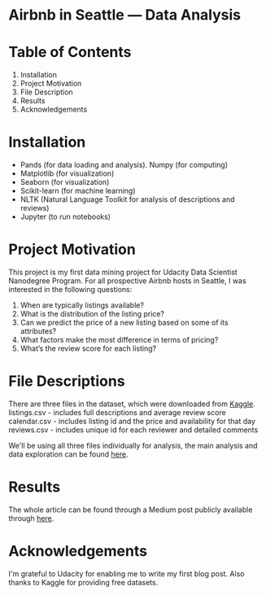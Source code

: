 # Airbnb in Seattle — Data Analysis

# Table of Contents
1. Installation
2. Project Motivation
3. File Description
4. Results
5. Acknowledgements

# Installation
- Pands (for data loading and analysis). Numpy (for computing)<br>
- Matplotlib (for visualization)<br>
- Seaborn (for visualization)<br>
- Scikit-learn (for machine learning)<br>
- NLTK (Natural Language Toolkit for analysis of descriptions and reviews)<br>
- Jupyter (to run notebooks)

# Project Motivation
This project is my first data mining project for Udacity Data Scientist Nanodegree Program.
For all prospective Airbnb hosts in Seattle, I was interested in the following questions:
1. When are typically listings available?
2. What is the distribution of the listing price?
3. Can we predict the price of a new listing based on some of its attributes?
4. What factors make the most difference in terms of pricing?
5. What’s the review score for each listing?

# File Descriptions
There are three files in the dataset, which were downloaded from [Kaggle](https://www.kaggle.com/airbnb/seattle).<br>
listings.csv - includes full descriptions and average review score<br>
calendar.csv - includes listing id and the price and availability for that day<br>
reviews.csv - includes unique id for each reviewer and detailed comments<br> 

We'll be using all three files individually for analysis, the main analysis and data exploration can be found [here](https://github.com/sunnychen123/Data-Science-Project/blob/main/Seattle_Airbnb_Data.ipynb).

# Results
The whole article can be found through a Medium post publicly available through [here](https://yaqingchen5.medium.com/airbnb-in-seattle-data-analysis-2f50eb57934b).

# Acknowledgements
I'm grateful to Udacity for enabling me to write my first blog post. Also thanks to Kaggle for providing free datasets.
